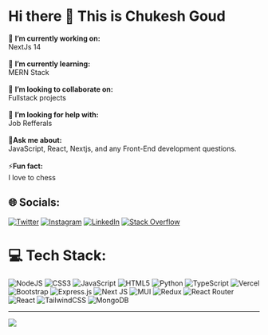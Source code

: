 # Hi there 👋 This is Chukesh Goud
🔭 **I’m currently working on:** <br>
NextJs 14<br><br>
🌱 **I’m currently learning:** <br>
MERN Stack <br><br>
👯 **I’m looking to collaborate on:** <br>
Fullstack projects <br><br>
🤔 **I’m looking for help with:** <br>
Job Refferals <br><br>
💬**Ask me about:** <br>
JavaScript, React, Nextjs, and any Front-End  development questions.<br><br>
⚡**Fun fact:** <br>
I love to chess

## 🌐 Socials:
[![Twitter](https://img.shields.io/badge/Twitter-%231DA1F2.svg?logo=Twitter&logoColor=white)](https://twitter.com/chukesh97) [![Instagram](https://img.shields.io/badge/Instagram-%23E4405F.svg?logo=Instagram&logoColor=white)](https://www.instagram.com/chukesh._goud_/) [![LinkedIn](https://img.shields.io/badge/LinkedIn-%230077B5.svg?logo=linkedin&logoColor=white)](https://www.linkedin.com/in/s-chukesh-goud-84a33522a) [![Stack Overflow](https://img.shields.io/badge/-Stackoverflow-FE7A16?logo=stack-overflow&logoColor=white)]([https://stackoverflow.com/users/20331641](https://stackoverflow.com/users/23169988/s-chukesh-goud)) 

# 💻 Tech Stack:
![NodeJS](https://img.shields.io/badge/node.js-6DA55F?style=for-the-badge&logo=node.js&logoColor=white) ![CSS3](https://img.shields.io/badge/css3-%231572B6.svg?style=for-the-badge&logo=css3&logoColor=white) ![JavaScript](https://img.shields.io/badge/javascript-%23323330.svg?style=for-the-badge&logo=javascript&logoColor=%23F7DF1E) ![HTML5](https://img.shields.io/badge/html5-%23E34F26.svg?style=for-the-badge&logo=html5&logoColor=white) ![Python](https://img.shields.io/badge/python-3670A0?style=for-the-badge&logo=python&logoColor=ffdd54)  ![TypeScript](https://img.shields.io/badge/typescript-%23007ACC.svg?style=for-the-badge&logo=typescript&logoColor=white) ![Vercel](https://img.shields.io/badge/vercel-%23000000.svg?style=for-the-badge&logo=vercel&logoColor=white) ![Bootstrap](https://img.shields.io/badge/bootstrap-%23563D7C.svg?style=for-the-badge&logo=bootstrap&logoColor=white) ![Express.js](https://img.shields.io/badge/express.js-%23404d59.svg?style=for-the-badge&logo=express&logoColor=%2361DAFB) ![Next JS](https://img.shields.io/badge/Next-black?style=for-the-badge&logo=next.js&logoColor=white) ![MUI](https://img.shields.io/badge/MUI-%230081CB.svg?style=for-the-badge&logo=material-ui&logoColor=white) ![Redux](https://img.shields.io/badge/redux-%23593d88.svg?style=for-the-badge&logo=redux&logoColor=white) ![React Router](https://img.shields.io/badge/React_Router-CA4245?style=for-the-badge&logo=react-router&logoColor=white) ![React](https://img.shields.io/badge/react-%2320232a.svg?style=for-the-badge&logo=react&logoColor=%2361DAFB) ![TailwindCSS](https://img.shields.io/badge/tailwindcss-%2338B2AC.svg?style=for-the-badge&logo=tailwind-css&logoColor=white)  ![MongoDB](https://img.shields.io/badge/MongoDB-%234ea94b.svg?style=for-the-badge&logo=mongodb&logoColor=white) 

---
[![](https://visitcount.itsvg.in/api?id=Chukesh97&label=Profile%20Views&color=0&icon=0&pretty=false)](https://visitcount.itsvg.in)
